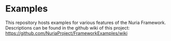 Examples
========

This repository hosts examples for various features of the Nuria Framework.
Descriptions can be found in the github wiki of this project:
https://github.com/NuriaProject/FrameworkExamples/wiki
